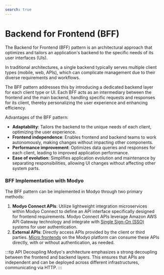 ```yaml
---
search: true
---
```


# Backend for Frontend (BFF)

The Backend for Frontend (BFF) pattern is an architectural approach that optimizes and tailors an application's backend to the specific needs of its user interfaces (UIs).

In traditional architectures, a single backend typically serves multiple client types (mobile, web, APIs), which can complicate management due to their diverse requirements and workflows.

The BFF pattern addresses this by introducing a dedicated backend layer for each client type or UI. Each BFF acts as an intermediary between the frontend and the main backend, handling specific requests and responses for its client, thereby personalizing the user experience and enhancing efficiency.

Advantages of the BFF pattern:

- **Adaptability**: Tailors the backend to the unique needs of each client, optimizing the user experience.
- **Frontend independence**: Enables frontend and backend teams to work autonomously, making changes without impacting other components.
- **Performance improvement**: Optimizes data queries and responses for each client, leading to improved application performance.
- **Ease of evolution**: Simplifies application evolution and maintenance by separating responsibilities, allowing UI changes without affecting other system parts.


### BFF Implementation with Modyo

The BFF pattern can be implemented in Modyo through two primary methods:
1. **Modyo Connect APIs**: Utilize lightweight integration microservices within Modyo Connect to define an API interface specifically designed for frontend requirements. Modyo Connect APIs leverage Amazon AWS API Gateway technology and integrate with [Single Sign-On (SSO)](/en/architecture/patterns/sso) systems for user authentication.
2. **External APIs**: Directly access APIs provided by the client or third parties. [Micro frontends](/en/architecture/patterns/micro-frontend) on the Modyo platform can consume these APIs directly, with or without authentication, as needed.


:::tip API Decoupling
Modyo's architecture emphasizes a strong decoupling between the frontend and backend layers. This ensures that APIs are independent and can be deployed across different infrastructures, communicating via HTTP.
:::